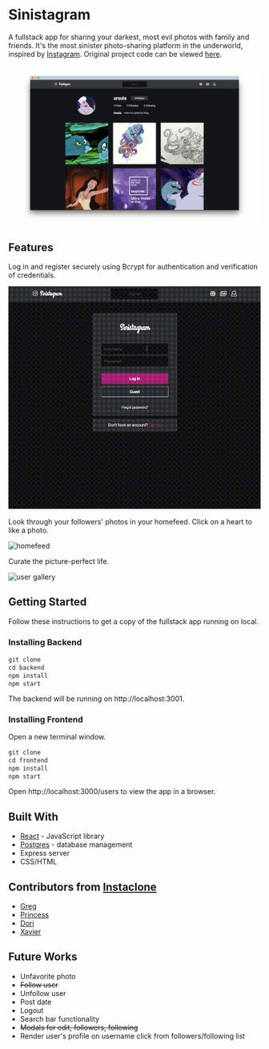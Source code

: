 # Sinistagram 

A fullstack app for sharing your darkest, most evil photos with family and friends. It's the most sinister photo-sharing platform in the underworld, inspired by [Instagram](https://www.instagram.com/). Original project code can be viewed [here](https://github.com/helencho/insta-clone).  

![homescreen](./assets/profile-screely-2.png)

## Features 

Log in and register securely using Bcrypt for authentication and verification of credentials. 

![ursula login](./assets/login-ursula.gif)

Look through your followers' photos in your homefeed. Click on a heart to like a photo. 

![homefeed](./assets/home.gif)

Curate the picture-perfect life. 

![user gallery](./assets/gallery.gif)


## Getting Started

Follow these instructions to get a copy of the fullstack app running on local.

### Installing Backend

```
git clone
cd backend
npm install
npm start
```

The backend will be running on http://localhost:3001. 

### Installing Frontend

Open a new terminal window.

```
git clone
cd frontend 
npm install
npm start 
```

Open http://localhost:3000/users to view the app in a browser.

## Built With

* [React](https://reactjs.org/) - JavaScript library 
* [Postgres](https://www.postgresql.org/) - database management 
* Express server
* CSS/HTML 


## Contributors from [Instaclone](https://github.com/helencho/insta-clone)

* [Greg](https://github.com/davisgreg1)
* [Princess](https://github.com/princessguerrero) 
* [Dori](https://github.com/doriguzman) 
* [Xavier](https://github.com/XavierC4Q)


## Future Works 

* Unfavorite photo 
* ~~Follow user~~
* Unfollow user 
* Post date 
* Logout 
* Search bar functionality 
* ~~Modals for edit, followers, following~~
* Render user's profile on username click from followers/following list 
